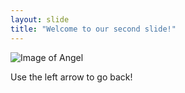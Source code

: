 ```yaml
---
layout: slide
title: "Welcome to our second slide!"
---
```


![Image of Angel](https://www.google.com.ar/url?sa=i&url=https%3A%2F%2Fimgflip.com%2Ftag%2Fgit&psig=AOvVaw0aEtZyBJ177vlwrukIrspA&ust=1600184230765000&source=images&cd=vfe&ved=0CAIQjRxqFwoTCLjBsfj86OsCFQAAAAAdAAAAABBR)

Use the left arrow to go back!
